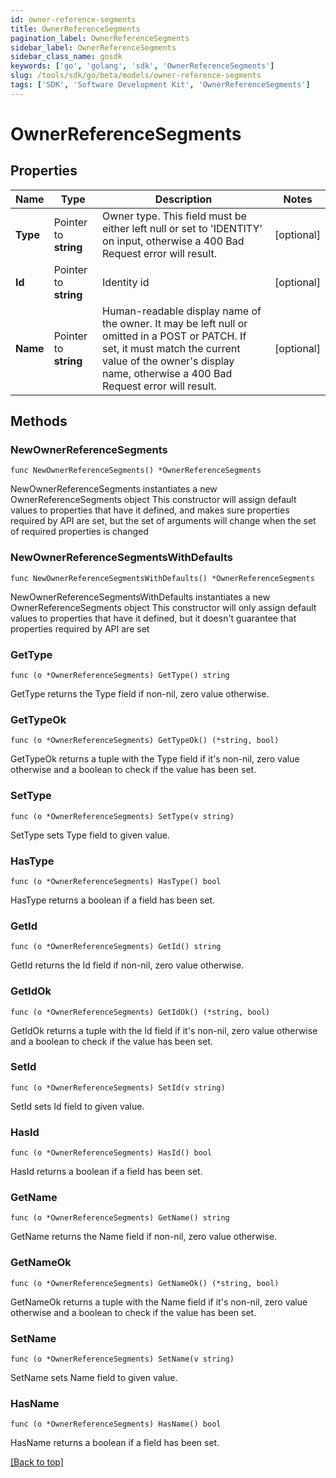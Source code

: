 ```yaml
---
id: owner-reference-segments
title: OwnerReferenceSegments
pagination_label: OwnerReferenceSegments
sidebar_label: OwnerReferenceSegments
sidebar_class_name: gosdk
keywords: ['go', 'golang', 'sdk', 'OwnerReferenceSegments'] 
slug: /tools/sdk/go/beta/models/owner-reference-segments
tags: ['SDK', 'Software Development Kit', 'OwnerReferenceSegments']
---
```


# OwnerReferenceSegments

## Properties

Name | Type | Description | Notes
------------ | ------------- | ------------- | -------------
**Type** | Pointer to **string** | Owner type. This field must be either left null or set to &#39;IDENTITY&#39; on input, otherwise a 400 Bad Request error will result. | [optional] 
**Id** | Pointer to **string** | Identity id | [optional] 
**Name** | Pointer to **string** | Human-readable display name of the owner. It may be left null or omitted in a POST or PATCH. If set, it must match the current value of the owner&#39;s display name, otherwise a 400 Bad Request error will result. | [optional] 

## Methods

### NewOwnerReferenceSegments

`func NewOwnerReferenceSegments() *OwnerReferenceSegments`

NewOwnerReferenceSegments instantiates a new OwnerReferenceSegments object
This constructor will assign default values to properties that have it defined,
and makes sure properties required by API are set, but the set of arguments
will change when the set of required properties is changed

### NewOwnerReferenceSegmentsWithDefaults

`func NewOwnerReferenceSegmentsWithDefaults() *OwnerReferenceSegments`

NewOwnerReferenceSegmentsWithDefaults instantiates a new OwnerReferenceSegments object
This constructor will only assign default values to properties that have it defined,
but it doesn't guarantee that properties required by API are set

### GetType

`func (o *OwnerReferenceSegments) GetType() string`

GetType returns the Type field if non-nil, zero value otherwise.

### GetTypeOk

`func (o *OwnerReferenceSegments) GetTypeOk() (*string, bool)`

GetTypeOk returns a tuple with the Type field if it's non-nil, zero value otherwise
and a boolean to check if the value has been set.

### SetType

`func (o *OwnerReferenceSegments) SetType(v string)`

SetType sets Type field to given value.

### HasType

`func (o *OwnerReferenceSegments) HasType() bool`

HasType returns a boolean if a field has been set.

### GetId

`func (o *OwnerReferenceSegments) GetId() string`

GetId returns the Id field if non-nil, zero value otherwise.

### GetIdOk

`func (o *OwnerReferenceSegments) GetIdOk() (*string, bool)`

GetIdOk returns a tuple with the Id field if it's non-nil, zero value otherwise
and a boolean to check if the value has been set.

### SetId

`func (o *OwnerReferenceSegments) SetId(v string)`

SetId sets Id field to given value.

### HasId

`func (o *OwnerReferenceSegments) HasId() bool`

HasId returns a boolean if a field has been set.

### GetName

`func (o *OwnerReferenceSegments) GetName() string`

GetName returns the Name field if non-nil, zero value otherwise.

### GetNameOk

`func (o *OwnerReferenceSegments) GetNameOk() (*string, bool)`

GetNameOk returns a tuple with the Name field if it's non-nil, zero value otherwise
and a boolean to check if the value has been set.

### SetName

`func (o *OwnerReferenceSegments) SetName(v string)`

SetName sets Name field to given value.

### HasName

`func (o *OwnerReferenceSegments) HasName() bool`

HasName returns a boolean if a field has been set.


[[Back to top]](#) 


